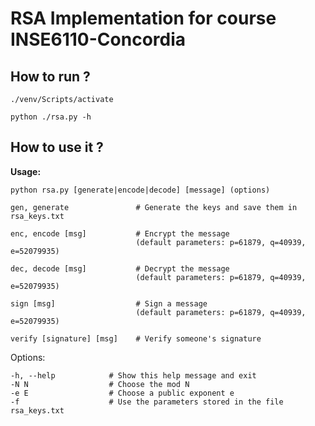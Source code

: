 # RSA Implementation for course INSE6110-Concordia

## How to run ?

    ./venv/Scripts/activate

    python ./rsa.py -h

## How to use it ?

**Usage:**

    python rsa.py [generate|encode|decode] [message] (options)
>
    gen, generate               # Generate the keys and save them in rsa_keys.txt

    enc, encode [msg]           # Encrypt the message 
                                (default parameters: p=61879, q=40939, e=52079935)

    dec, decode [msg]           # Decrypt the message 
                                (default parameters: p=61879, q=40939, e=52079935)

    sign [msg]                  # Sign a message
                                (default parameters: p=61879, q=40939, e=52079935)

    verify [signature] [msg]    # Verify someone's signature
Options:

    -h, --help            # Show this help message and exit
    -N N                  # Choose the mod N
    -e E                  # Choose a public exponent e
    -f                    # Use the parameters stored in the file rsa_keys.txt
   